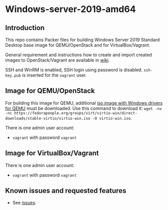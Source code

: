 # Windows-server-2019-amd64

## Introduction

This repo contains Packer files for building Windows Server 2019 Standard Desktop base image for QEMU/OpenStack and for VirtualBox/Vagrant.

General requirement and instructions how to create and import created images to OpenStack/Vagrant are available in [wiki](https://gitlab.ics.muni.cz/CSIRT-MU/DEVOPS/devops-group/-/wikis/image-packer).

SSH and WinRM is enabled, SSH login using password is disabled. `ssh-key.pub` is inserted for the `vagrant` user.

## Image for QEMU/OpenStack

For building this image for QEMU, additional [iso image with Windows drivers for QEMU](https://fedorapeople.org/groups/virt/virtio-win/direct-downloads/stable-virtio/virtio-win.iso) must be downloaded. Use this command to download it: `wget -nv -nc https://fedorapeople.org/groups/virt/virtio-win/direct-downloads/stable-virtio/virtio-win.iso -O virtio-win.iso`.

There is one admin user account:

*  `vagrant` with password `vagrant` 

## Image for VirtualBox/Vagrant

There is one admin user account:

*  `vagrant` with password `vagrant` 

## Known issues and requested features

* See [issues](https://gitlab.ics.muni.cz/CSIRT-MU/DEVOPS/windows-server-2019-amd64/-/issues).
